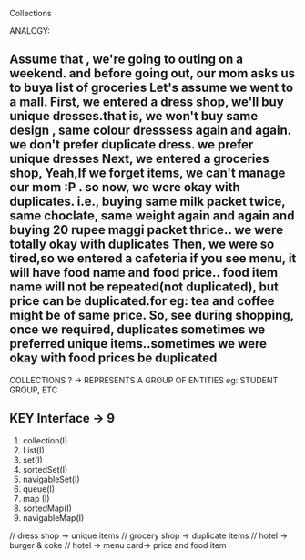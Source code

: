 Collections

ANALOGY:

Assume that , we're going to outing on a weekend. and before going out, our mom asks us to buya list of groceries
Let's assume we went to a mall.
First, we entered a dress shop,
   we'll buy unique dresses.that is, we won't buy same design , same colour dresssess again and again. we don't prefer duplicate dress. we prefer unique dresses
Next, we entered a groceries shop,
   Yeah,If we forget items, we can't manage our mom :P  . so now, we were okay with duplicates. i.e., buying same milk packet twice, same choclate, same weight again 
    and again and buying 20 rupee maggi packet thrice.. we were totally okay with duplicates
 Then, we were so tired,so we entered a cafeteria
    if you see menu, it will have food name and food price.. food item name will not be repeated(not duplicated), but price can be duplicated.for eg: tea and coffee
      might be of same price. 
So, see during shopping, once we required, duplicates sometimes we preferred unique items..sometimes we were okay with food prices be duplicated
----------------------------------------------------------------------------------------------------------------------------------
    
  
   
COLLECTIONS ?  -> REPRESENTS A GROUP OF ENTITIES eg: STUDENT GROUP, ETC

 KEY Interface ->  9 
---------------
1. collection(I)
2. List(I) 
3. set(I)
4. sortedSet(I)
5. navigableSet(I)
6. queue(I)
7. map (I)
8. sortedMap(I)
9. navigableMap(I)


// dress shop -> unique items
// grocery shop -> duplicate items
// hotel -> burger & coke 
// hotel -> menu card-> price and food item

